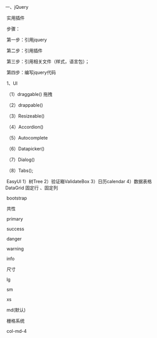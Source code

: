 一、jQuery

​	实用插件

​	步骤：

​		第一步：引用jquery

​		第二步：引用插件

​		第三步：引用相关文件（样式，语言包）；

​		第四步：编写jquery代码

​	1、UI

​		（1）draggable() 拖拽

​		（2）drappable()

​		（3）Resizeable()

​		（4）Accordion()

​		（5）Autocomplete

​		（6）Datapicker()

​		（7）Dialog()

​		（8）Tabs();

​	EasyUI  1）树Tree  2）验证箱ValidateBox   3）日历calendar     4）数据表格DataGrid  固定行 、固定列

​	bootstrap

​		共性

​			primary

​			success

​			danger

​			warning

​			info

​		尺寸

​			lg

​			sm

​			xs

​			md(默认)

​		栅格系统

​			col-md-4	